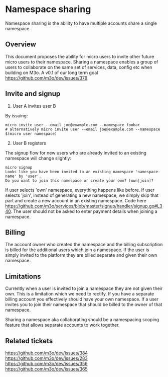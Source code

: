 # Namespace sharing

Namespace sharing is the ability to have multiple accounts share a single namespace.

## Overview

This document proposes the ability for micro users to invite other future micro users to their namespace.
Sharing a namespace enables a group of users to collaborate on the same set of services, data, config etc when building on M3o.
A v0.1 of our long term goal https://github.com/m3o/dev/issues/379.

## Invite and signup

1. User A invites user B

By issuing:

```
micro invite user --email joe@example.com --namespace foobar
# alternatively micro invite user --email joe@example.com --namespace $(micro user namespace)
```

2.  User B registers

The signup flow for new users who are already invited to an existing namespace will change slightly:

```
micro signup
Looks like you have been invited to an existing namespace 'namespace-name' by 'user'.
Do you want to join this namespace or create your own? [own|join]?
```

If user selects 'own' namespace, everything happens like before.
If user selects 'join', instead of generating a new namespace, we simply skip that part and create a new account in an existing namespace.
Code here https://github.com/m3o/services/blob/master/signup/handler/signup.go#L340. The user should not be asked to enter payment 
details when joining a namespace. 

## Billing

The account owner who created the namespace and the billing subscription is billed for the additional users which join a namespace. 
If the user is simply invited to the platform they are billed separate and given their own namespace.

## Limitations

Currently when a user is invited to join a namespace they are not given their own. This is a limitation which we need to rectify. If 
you have a separate billing account you effectively should have your own namespace. If a user invites you to join their namespace that
should be billed to the owner of that namespace.

Sharing a namespace aka collaborating should be a namespacing scoping feature that allows separate accounts to work together.

## Related tickets

https://github.com/m3o/dev/issues/384
https://github.com/m3o/dev/issues/283
https://github.com/m3o/dev/issues/356
https://github.com/m3o/dev/issues/365

